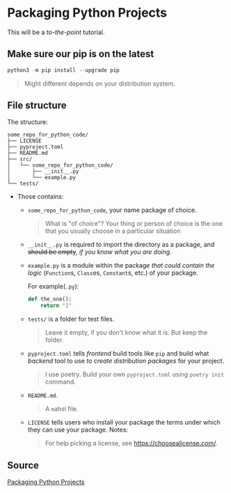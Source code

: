 # Packaging Python Projects

This will be a _to-the-point_ tutorial.

## Make sure our pip is on the latest

```python
python3 -m pip install --upgrade pip
```

> Might different depends on your distribution system.

## File structure

The structure:

```
some_repo_for_python_code/
├── LICENSE
├── pyproject.toml
├── README.md
├── src/
│   └── some_repo_for_python_code/
│       ├── __init__.py
│       └── example.py
└── tests/
```

- Those contains:
  - `some_repo_for_python_code`, your name package of choice.
    > What is "of choice"? Your thing or person of choice is the one that you usually choose in a particular situation
  - `__init__.py` is required to import the directory as a package, and ~~should be empty~~, _if you know what you are doing_.
  - `example.py` is a module within the package _that could contain the logic_ (`Function`s, `Class`es, `Constant`s, etc.) of your package.

    For example(`.py`):

    ```python
    def the_one():
        return "1"
    ```

  - `tests/` is a folder for test files. 
    > Leave it empty, if you don't know what it is. But keep the folder.
  - `pyproject.toml` tells _frontend_ build tools like `pip` and build what _backend_ tool to use _to create distribution packages_ for your project.
    > I use poetry. Build your own `pyproject.toml` using `poetry init` command.
  - `README.md`.
    > A `m`ah`d`i file.
  - `LICENSE` tells users who install your package the terms under which they can use your package.
    Notes:
    > For help picking a license, see <https://choosealicense.com/>.

## Source

[Packaging Python Projects](https://packaging.python.org/en/latest/tutorials/packaging-projects/)
